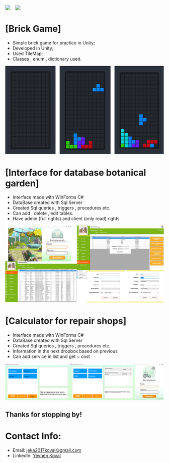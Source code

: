 <a href="https://github.com/Plysheviu/Img/raw/main/CV%20Koval%20Yevhen.pdf" download><img src="https://img.shields.io/badge/Resume-ff69b4.svg?style=for-the-badge&logo=codeigniter&logoColor=white"></a>&nbsp;&nbsp;&nbsp;
<a href="https://github.com/Plysheviu/Img/raw/main/%D0%A0%D0%B5%D0%B7%D1%8E%D0%BC%D0%B5%20%D0%9A%D0%BE%D0%B2%D0%B0%D0%BB%D1%8C%20%D0%84%D0%B2%D0%B3%D0%B5%D0%BD.pdf" download><img src="https://img.shields.io/badge/Resume-ff69b4.svg?style=for-the-badge&logo=codeigniter&logoColor=white"></a>&nbsp;&nbsp;&nbsp;
# [Brick Game]

* Simple brick game for practice in Unity;
* Developed in Unity;
* Used TileMap;
* Classes , enum , dictionary used.

<p align="center">
<img src="https://github.com/Plysheviu/Img/blob/main/Tetris.png?raw=true" width="930" title="Tetris">

</p>

# [Interface for database botanical garden]

</p>

* Interface made with WinForms C#
* DataBase created with Sql Server
* Created Sql queries , triggers , procedures etc.
* Can add , delete , edit tables.
* Have admin (full rights) and client (only read) rights

<p align="center">
<img src="https://github.com/Plysheviu/Img/blob/main/BdSad.png?raw=true" width="930" title="Botanical Garden">

</p>

# [Calculator for repair shops]

</p>

* Interface made with WinForms C#
* DataBase created with Sql Server
* Created Sql queries , triggers , procedures etc.
* Information in the next dropbox based on previous
* Can add service in list and get ~ cost

<p align="center">
<img src="https://raw.githubusercontent.com/Plysheviu/Img/refs/heads/main/Service.png?token=GHSAT0AAAAAACWJ2EWKSQ4XJ7MEO2NWF42WZXRTEZA" width="930" title="RepairShop">

## Thanks for stopping by!

# Contact Info:

- Email: jeka2017koval@gmail.com
- LinkedIn: [Yevhen Koval](https://www.linkedin.com/in/yevhen-koval-25b3022a9/)
  
